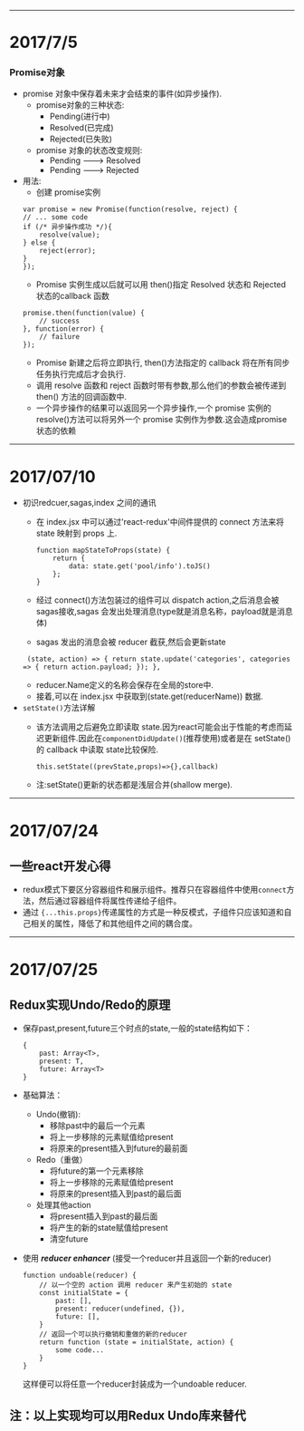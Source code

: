 --------------
# 2017/7/5
### Promise对象
- promise 对象中保存着未来才会结束的事件(如异步操作).
	+ promise对象的三种状态:
		+ Pending(进行中)
		+ Resolved(已完成)
		+ Rejected(已失败)
	+ promise 对象的状态改变规则:
		+ Pending ---> Resolved
		+ Pending ---> Rejected
- 用法:
	+ 创建 promise实例
	```
	var promise = new Promise(function(resolve, reject) {
  	// ... some code
  	if (/* 异步操作成功 */){
    	resolve(value);
  	} else {
    	reject(error);
  	}
	});
	```
	+ Promise 实例生成以后就可以用 then()指定 Resolved 状态和 Rejected 状态的callback 函数
	```
	promise.then(function(value) {
  		// success
	}, function(error) {
  		// failure
	});
	```
	+ Promise 新建之后将立即执行, then()方法指定的 callback 将在所有同步任务执行完成后才会执行.
	+ 调用 resolve 函数和 reject 函数时带有参数,那么他们的参数会被传递到then() 方法的回调函数中.
	+ 一个异步操作的结果可以返回另一个异步操作,一个 promise 实例的 resolve()方法可以将另外一个 promise 实例作为参数.这会造成promise状态的依赖
	
-------
# 2017/07/10
- 初识redcuer,sagas,index 之间的通讯
	+ 在 index.jsx 中可以通过'react-redux'中间件提供的 connect 方法来将 state 映射到 props 上.
	
		```
		function mapStateToProps(state) {
    		return {
        		data: state.get('pool/info').toJS()
    		};
		}
		```
	+ 经过 connect()方法包装过的组件可以 dispatch action,之后消息会被 sagas接收,sagas 会发出处理消息(type就是消息名称，payload就是消息体)
	+ sagas 发出的消息会被 reducer 截获,然后会更新state
	```
	 (state, action) => { return state.update('categories', categories => { return action.payload; }); },
	```
	+ reducer.Name定义的名称会保存在全局的store中.
	+ 接着,可以在 index.jsx 中获取到(state.get(reducerName)) 数据.
- `setState()`方法详解
	+ 该方法调用之后避免立即读取 state.因为react可能会出于性能的考虑而延迟更新组件.因此在`componentDidUpdate()`(推荐使用)或者是在 setState()的 callback 中读取 state比较保险.
	
		```
		this.setState((prevState,props)=>{},callback)
		```
	+ 注:setState()更新的状态都是浅层合并(shallow merge).
	
-------------
# 2017/07/24
## 一些react开发心得
- redux模式下要区分容器组件和展示组件。推荐只在容器组件中使用`connect`方法，然后通过容器组件将属性传递给子组件。
- 通过	`{...this.props}`传递属性的方式是一种反模式，子组件只应该知道和自己相关的属性，降低了和其他组件之间的耦合度。

-------------
# 2017/07/25
## Redux实现Undo/Redo的原理
- 保存past,present,future三个时点的state,一般的state结构如下：
	```
	{
	  	past: Array<T>,
	  	present: T,
	  	future: Array<T>
	}
	```
- 基础算法：
	+ Undo(撤销):
		+ 移除past中的最后一个元素
		+ 将上一步移除的元素赋值给present
		+ 将原来的present插入到future的最前面
	+ Redo（重做）
		+ 将future的第一个元素移除
		+ 将上一步移除的元素赋值给present
		+ 将原来的present插入到past的最后面
	+ 处理其他action
		+ 将present插入到past的最后面
		+ 将产生的新的state赋值给present
		+ 清空future
		
- 使用 ***reducer enhancer*** (接受一个reducer并且返回一个新的reducer)
	```
	function undoable(reducer) {
		// 以一个空的 action 调用 reducer 来产生初始的 state
		const initialState = {
		    past: [],
		    present: reducer(undefined, {}),
		    future: [],
  		}
  		// 返回一个可以执行撤销和重做的新的reducer
		return function (state = initialState, action) {
			some code...
		}
	}
	```
	
	这样便可以将任意一个reducer封装成为一个undoable reducer.
	
## 注：以上实现均可以用Redux Undo库来替代
	
